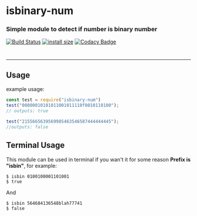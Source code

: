 # isbinary-num 
### Simple module to detect if number is binary number
[![Build Status](https://travis-ci.org/TheChickenNagget/isBinary-num.svg?branch=master)](https://travis-ci.org/TheChickenNagget/isBinary-num)
[![install size](https://packagephobia.now.sh/badge?p=isbinary-num)](https://packagephobia.now.sh/result?p=isbinary-num)
[![Codacy Badge](https://api.codacy.com/project/badge/Grade/f7ba82072d0f43b1b71e3ebb4d0d1b26)](https://www.codacy.com/manual/chickennagget14/isBinary-num?utm_source=github.com&amp;utm_medium=referral&amp;utm_content=TheChickenNagget/isBinary-num&amp;utm_campaign=Badge_Grade)
#
------
## Usage
example usage:
```js
const test = require("isbinary-num")
test("00000010101011001011110f0010110100");
// outputs: true

test("2155665639569985463546587444444445");
//outputs: false
```

## Terminal Usage
This module can be used in terminal if you wan't it for some reason
**Prefix is "isbin"**, for example:
```shell
$ isbin 0100100001101001
$ true
```
And
```shell
$ isbin 564684136548blah77741
$ false
```
